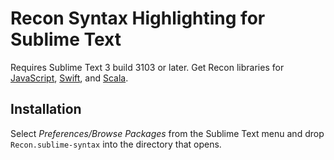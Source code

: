 # Recon Syntax Highlighting for Sublime Text

Requires Sublime Text 3 build 3103 or later.  Get Recon libraries for
[JavaScript](https://github.com/swimit/recon-js),
[Swift](https://github.com/swimit/recon-swift), and
[Scala](https://github.com/swimit/recon-scala).

## Installation

Select _Preferences/Browse Packages_ from the Sublime Text menu and drop
`Recon.sublime-syntax` into the directory that opens.

